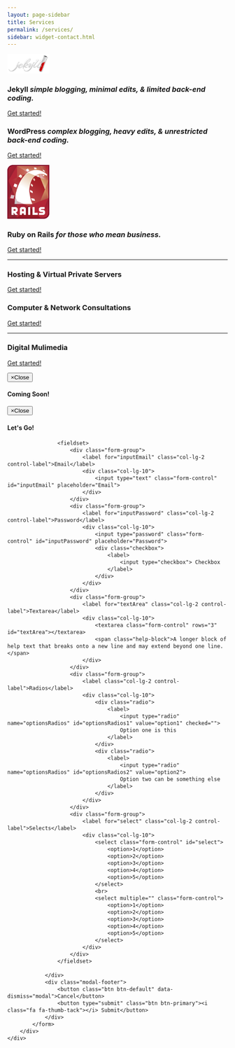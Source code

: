 ```yaml
---
layout: page-sidebar
title: Services
permalink: /services/
sidebar: widget-contact.html
---
```


<div class="media">
	<span class="media-left" href="#">
		<img src="/images/logo-jekyll.png" width="96">
	</span>
	<div class="media-body">
		<h3 class="media-heading">Jekyll <em>simple blogging, minimal edits, & limited back-end coding.</em></h3>
		<p>
			<a href="#get-started" class="btn btn-primary" data-toggle="modal" data-target="#getStartedModal"><i class="fa fa-fw fa-github-alt"></i> Get started!</a>
		</p>
	</div>
</div>

<div class="media">
	<span class="media-left" href="#">
		<i class="fa fa-wordpress fa-5x fa-fw"></i>
	</span>
	<div class="media-body">
		<h3 class="media-heading">WordPress <em>complex blogging, heavy edits, & unrestricted back-end coding.</em></h3>
		<p>
			<a href="#get-started" class="btn btn-primary" data-toggle="modal" data-target="#getStartedModal"><i class="fa fa-fw fa-wordpress"></i> Get started!</a>
		</p>
	</div>
</div>

<div class="media">
	<span class="media-left" href="#">
		<img src="/images/logo-rails.png" width="96">
	</span>
	<div class="media-body">
		<h3 class="media-heading">Ruby on Rails <em>for those who mean business.</em></h3>
		<p>
			<a href="#get-started" class="btn btn-primary" data-toggle="modal" data-target="#getStartedModal"><i class="fa fa-fw fa-bolt"></i> Get started!</a>
		</p>
	</div>
</div>

<hr>

<div class="media">
	<span class="media-left" href="#">
		<i class="fa fa-cloud fa-5x fa-fw"></i>
	</span>
	<div class="media-body">
		<h3 class="media-heading">Hosting & Virtual Private Servers</h3>
		<p>
			<a href="#get-started" class="btn btn-primary" data-toggle="modal" data-target="#getStartedModal"><i class="fa fa-fw fa-cloud"></i> Get started!</a>
		</p>
	</div>
</div>

<div class="media">
	<span class="media-left" href="#">
		<i class="fa fa-sitemap fa-5x fa-fw"></i>
	</span>
	<div class="media-body">
		<h3 class="media-heading">Computer & Network Consultations</h3>
		<p>
			<a href="#get-started" class="btn btn-primary" data-toggle="modal" data-target="#getStartedModal"><i class="fa fa-fw fa-sitemap"></i> Get started!</a>
		</p>
	</div>
</div>

<hr>

<div class="media">
	<span class="media-left" href="#">
		<i class="fa fa-camera fa-5x fa-fw"></i>
	</span>
	<div class="media-body">
		<h3 class="media-heading">Digital Mulimedia</h3>
		<p>
			<a href="#get-started" class="btn btn-primary" data-toggle="modal" data-target="#getStartedModal"><i class="fa fa-fw fa-camera"></i> Get started!</a>
		</p>
	</div>
</div>

<div class="modal fade" id="getStartedModal" tabindex="-1" role="dialog" aria-labelledby="myModalLabel" aria-hidden="true">
	<div class="modal-dialog">
		<div class="modal-content">
			<div class="modal-header">
				<button type="button" class="close" data-dismiss="modal"><span aria-hidden="true">&times;</span><span class="sr-only">Close</span></button>
				<h4 class="modal-title" id="myModalLabel">Coming Soon!</h4>
			</div>
		</div>
	</div>
</div>



<div class="modal fade" id="myModal" tabindex="-1" role="dialog" aria-labelledby="myModalLabel" aria-hidden="true">
	<div class="modal-dialog">
		<div class="modal-content">
			<form>
				<div class="modal-header">
					<button type="button" class="close" data-dismiss="modal"><span aria-hidden="true">&times;</span><span class="sr-only">Close</span></button>
					<h4 class="modal-title" id="myModalLabel">Let's Go!</h4>
				</div>
				<div class="modal-body">

					<fieldset>
						<div class="form-group">
							<label for="inputEmail" class="col-lg-2 control-label">Email</label>
							<div class="col-lg-10">
								<input type="text" class="form-control" id="inputEmail" placeholder="Email">
							</div>
						</div>
						<div class="form-group">
							<label for="inputPassword" class="col-lg-2 control-label">Password</label>
							<div class="col-lg-10">
								<input type="password" class="form-control" id="inputPassword" placeholder="Password">
								<div class="checkbox">
									<label>
										<input type="checkbox"> Checkbox
									</label>
								</div>
							</div>
						</div>
						<div class="form-group">
							<label for="textArea" class="col-lg-2 control-label">Textarea</label>
							<div class="col-lg-10">
								<textarea class="form-control" rows="3" id="textArea"></textarea>
								<span class="help-block">A longer block of help text that breaks onto a new line and may extend beyond one line.</span>
							</div>
						</div>
						<div class="form-group">
							<label class="col-lg-2 control-label">Radios</label>
							<div class="col-lg-10">
								<div class="radio">
									<label>
										<input type="radio" name="optionsRadios" id="optionsRadios1" value="option1" checked="">
										Option one is this
									</label>
								</div>
								<div class="radio">
									<label>
										<input type="radio" name="optionsRadios" id="optionsRadios2" value="option2">
										Option two can be something else
									</label>
								</div>
							</div>
						</div>
						<div class="form-group">
							<label for="select" class="col-lg-2 control-label">Selects</label>
							<div class="col-lg-10">
								<select class="form-control" id="select">
									<option>1</option>
									<option>2</option>
									<option>3</option>
									<option>4</option>
									<option>5</option>
								</select>
								<br>
								<select multiple="" class="form-control">
									<option>1</option>
									<option>2</option>
									<option>3</option>
									<option>4</option>
									<option>5</option>
								</select>
							</div>
						</div>
					</fieldset>

				</div>
				<div class="modal-footer">
					<button class="btn btn-default" data-dismiss="modal">Cancel</button>
					<button type="submit" class="btn btn-primary"><i class="fa fa-thumb-tack"></i> Submit</button>
				</div>
			</form>
		</div>
	</div>
</div>